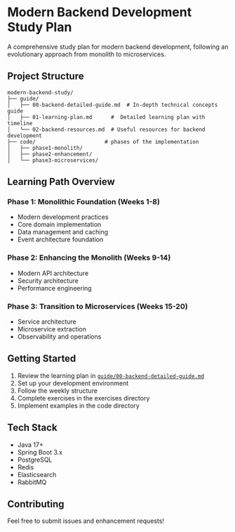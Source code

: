 # Modern Backend Development Study Plan

A comprehensive study plan for modern backend development, following an evolutionary approach from monolith to microservices.

## Project Structure

```
modern-backend-study/
├── guide/
│   ├── 00-backend-detailed-guide.md  # In-depth technical concepts guide
│   ├── 01-learning-plan.md      #  Detailed learning plan with timeline
│   └── 02-backend-resources.md  # Useful resources for backend development
├── code/                      # phases of the implementation
│   ├── phase1-monolith/
│   ├── phase2-enhancement/
│   └── phase3-microservices/

```

## Learning Path Overview

### Phase 1: Monolithic Foundation (Weeks 1-8)
- Modern development practices
- Core domain implementation
- Data management and caching
- Event architecture foundation

### Phase 2: Enhancing the Monolith (Weeks 9-14)
- Modern API architecture
- Security architecture
- Performance engineering

### Phase 3: Transition to Microservices (Weeks 15-20)
- Service architecture
- Microservice extraction
- Observability and operations

## Getting Started

1. Review the learning plan in [`guide/00-backend-detailed-guide.md`](guide/00-backend-detailed-guide.md)
2. Set up your development environment
3. Follow the weekly structure
4. Complete exercises in the exercises directory
5. Implement examples in the code directory

## Tech Stack

- Java 17+
- Spring Boot 3.x
- PostgreSQL
- Redis
- Elasticsearch
- RabbitMQ

## Contributing

Feel free to submit issues and enhancement requests!
